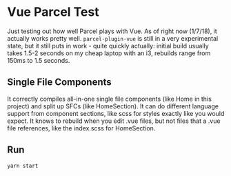 # Vue Parcel Test
Just testing out how well Parcel plays with Vue. As of right now (1/7/18), it actually works pretty well. `parcel-plugin-vue` is still in a very experimental state, but it still puts in work - quite quickly actually: initial build usually takes 1.5-2 seconds on my cheap laptop with an i3, rebuilds range from 150ms to 1.5 seconds.

## Single File Components
It correctly compiles all-in-one single file components (like Home in this project) and split up SFCs (like HomeSection). It can do different language support from component sections, like scss for styles exactly like you would expect. It knows to rebuild when you edit .vue files, but not files that a .vue file references, like the index.scss for HomeSection.

## Run
```
yarn start
```